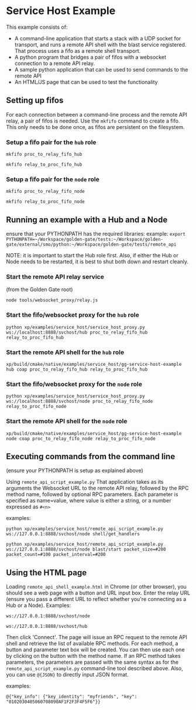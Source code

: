 # Service Host Example

This example consists of:
 * A command-line application that starts a stack with a UDP socket for transport, and runs a remote API shell with the blast service registered. That process uses a fifo as a remote shell transport.
 * A python program that bridges a pair of fifos with a websocket connection to a remote API relay.
 * A sample python application that can be used to send commands to the remote API
 * An HTML/JS page that can be used to test the functionality

## Setting up fifos

For each connection between a command-line process and the remote API relay, a pair of fifos is needed. Use the `mkfifo` command to create a fifo. This only needs to be done once, as fifos are persistent on the filesystem.

### Setup a fifo pair for the `hub` role

`mkfifo proc_to_relay_fifo_hub`

`mkfifo relay_to_proc_fifo_hub`

### Setup a fifo pair for the `node` role

`mkfifo proc_to_relay_fifo_node`

`mkfifo relay_to_proc_fifo_node`

## Running an example with a Hub and a Node

ensure that your PYTHONPATH has the required libraries:
example:
`export PYTHONPATH=~/Workspace/golden-gate/tests:~/Workspace/golden-gate/external/smo/python:~/Workspace/golden-gate/tests/remote_api`

NOTE: it is important to start the Hub role first. Also, if either the Hub or Node needs to be restarted, it is best to shut both down and restart cleanly.

### Start the remote API relay service
(from the Golden Gate root)

`node tools/websocket_proxy/relay.js`

### Start the fifo/websocket proxy for the `hub` role

`python xp/examples/service_host/service_host_proxy.py ws://localhost:8888/svchost/hub proc_to_relay_fifo_hub relay_to_proc_fifo_hub`

### Start the remote API shell for the `hub` role

`xp/build/cmake/native/examples/service_host/gg-service-host-example hub coap proc_to_relay_fifo_hub relay_to_proc_fifo_hub`

### Start the fifo/websocket proxy for the `node` role

`python xp/examples/service_host/service_host_proxy.py ws://localhost:8888/svchost/node proc_to_relay_fifo_node relay_to_proc_fifo_node`

### Start the remote API shell for the `node` role

`xp/build/cmake/native/examples/service_host/gg-service-host-example node coap proc_to_relay_fifo_node relay_to_proc_fifo_node`

## Executing commands from the command line

(ensure your PYTHONPATH is setup as explained above)

Using `remote_api_script_example.py`
That application takes as its arguments the Websocket URL to the remote API relay, followed by the RPC method name, followed by optional RPC parameters. Each parameter is specified as name=value, where value is either a string, or a number expressed as `#<n>`

examples:

`python xp/examples/service_host/remote_api_script_example.py ws://127.0.0.1:8888/svchost/node shell/get_handlers`

`python xp/examples/service_host/remote_api_script_example.py ws://127.0.0.1:8888/svchost/node blast/start packet_size=#200 packet_count=#100 packet_interval=#200`

## Using the HTML page

Loading `remote_api_shell_example.html` in Chrome (or other browser), you should see a web page with a button and URL input box. Enter the relay URL (ensure you pass a different URL to reflect whether you're connecting as a Hub or a Node).
Examples:

`ws://127.0.0.1:8888/svchost/node`

`ws://127.0.0.1:8888/svchost/hub`

Then click 'Connect'. The page will issue an RPC request to the remote API shell and retrieve the list of available RPC methods. For each method, a button and parameter text box will be created.
You can then use each one by clicking on the button with the method name. If an RPC method takes parameters, the parameters are passed with the same syntax as for the `remote_api_script_example.py` command-line tool described above.
Also, you can use `@{JSON}` to directly input JSON format.

examples:

`@{"key_info": {"key_identity": "myfriends", "key": "0102030405060708090AF1F2F3F4F5F6"}}`

